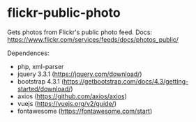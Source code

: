 # flickr-public-photo

Gets photos from Flickr's public photo feed.
Docs: https://www.flickr.com/services/feeds/docs/photos_public/

Dependences:
- php, xml-parser
- jquery 3.3.1 (https://jquery.com/download/)
- bootstrap 4.3.1 (https://getbootstrap.com/docs/4.3/getting-started/download/)
- axios (https://github.com/axios/axios)
- vuejs (https://vuejs.org/v2/guide/)
- fontawesome (https://fontawesome.com/start)
